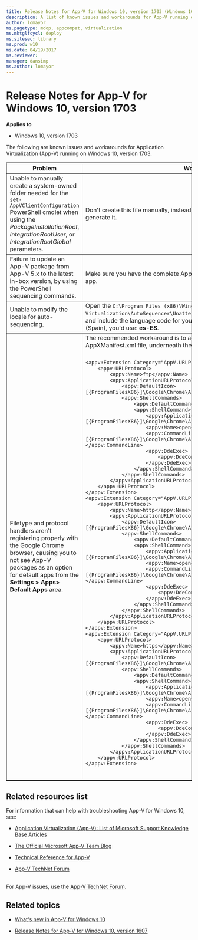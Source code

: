 ```yaml
---
title: Release Notes for App-V for Windows 10, version 1703 (Windows 10)
description: A list of known issues and workarounds for App-V running on Windows 10, version 1703.
author: lomayor
ms.pagetype: mdop, appcompat, virtualization
ms.mktglfcycl: deploy
ms.sitesec: library
ms.prod: w10
ms.date: 04/19/2017
ms.reviewer: 
manager: dansimp
ms.author: lomayor
---
```



# Release Notes for App-V for Windows 10, version 1703

**Applies to**
-   Windows 10, version 1703

The following are known issues and workarounds for Application Virtualization (App-V) running on Windows 10, version 1703.

<table border="1">
    <thead>
        <th>Problem</th>
        <th>Workaround</th>
    </thead>
    <tbody>
        <tr>
            <td>Unable to manually create a system-owned folder needed for the <code>set-AppVClientConfiguration</code> PowerShell cmdlet when using the <i>PackageInstallationRoot</i>, <i>IntegrationRootUser</i>, or <i>IntegrationRootGlobal</i> parameters.</td>
            <td>Don&#39;t create this file manually, instead let the <code>Add-AppVClientPackage</code> cmdlet auto-generate it.</td>
        </tr>
        <tr>
            <td>Failure to update an App-V package from App-V 5.x to the latest in-box version, by using the PowerShell sequencing commands.</td>
            <td>Make sure you have the complete App-V package or the MSI file from the original app.</td>
        </tr>
        <tr>
            <td>Unable to modify the locale for auto-sequencing.</td>
            <td>Open the <code>C:\Program Files (x86)\Windows Kits\10\Microsoft Application Virtualization\AutoSequencer\Unattend_Sequencer_User_Setup_Template.xml</code> file and include the language code for your locale. For example, if you wanted Spanish (Spain), you&#39;d use: <strong>es-ES</strong>.</td>
        </tr>
        <tr>
            <td>Filetype and protocol handlers aren&#39;t registering properly with the Google Chrome browser, causing you to not see App-V packages as an option for default apps from the <strong>Settings &gt; Apps&gt; Default Apps</strong> area.</td>
            <td>The recommended workaround is to add the following code to the AppXManifest.xml file, underneath the <strong>&lt;appv:Extensions&gt;</strong> tag:
<pre><code>
&lt;appv:Extension Category="AppV.URLProtocol"&gt;
    &lt;appv:URLProtocol&gt;
        &lt;appv:Name&gt;ftp&lt;/appv:Name&gt;
        &lt;appv:ApplicationURLProtocol&gt;
            &lt;appv:DefaultIcon&gt;[{ProgramFilesX86}]\Google\Chrome\Application\chrome.exe,0&lt;/appv:DefaultIcon&gt;
            &lt;appv:ShellCommands&gt;
                &lt;appv:DefaultCommand&gt;open&lt;/appv:DefaultCommand&gt;
                &lt;appv:ShellCommand&gt;
                    &lt;appv:ApplicationId&gt;[{ProgramFilesX86}]\Google\Chrome\Application\chrome.exe&lt;/appv:ApplicationId&gt;
                    &lt;appv:Name&gt;open&lt;/appv:Name&gt;
                    &lt;appv:CommandLine&gt;"[{ProgramFilesX86}]\Google\Chrome\Application\chrome.exe" -- "%1"&lt;/appv:CommandLine&gt;
                    &lt;appv:DdeExec&gt;
                        &lt;appv:DdeCommand /&gt;
                    &lt;/appv:DdeExec&gt;
                &lt;/appv:ShellCommand&gt;
            &lt;/appv:ShellCommands&gt;
        &lt;/appv:ApplicationURLProtocol&gt;
    &lt;/appv:URLProtocol&gt;
&lt;/appv:Extension&gt;
&lt;appv:Extension Category="AppV.URLProtocol"&gt;
    &lt;appv:URLProtocol&gt;
        &lt;appv:Name&gt;http&lt;/appv:Name&gt;
        &lt;appv:ApplicationURLProtocol&gt;
            &lt;appv:DefaultIcon&gt;[{ProgramFilesX86}]\Google\Chrome\Application\chrome.exe,0&lt;/appv:DefaultIcon&gt;
            &lt;appv:ShellCommands&gt;
                &lt;appv:DefaultCommand&gt;open&lt;/appv:DefaultCommand&gt;
                &lt;appv:ShellCommand&gt;
                    &lt;appv:ApplicationId&gt;[{ProgramFilesX86}]\Google\Chrome\Application\chrome.exe&lt;/appv:ApplicationId&gt;
                    &lt;appv:Name&gt;open&lt;/appv:Name&gt;
                    &lt;appv:CommandLine&gt;"[{ProgramFilesX86}]\Google\Chrome\Application\chrome.exe" -- "%1"&lt;/appv:CommandLine&gt;
                    &lt;appv:DdeExec&gt;
                        &lt;appv:DdeCommand /&gt;
                    &lt;/appv:DdeExec&gt;
                &lt;/appv:ShellCommand&gt;
            &lt;/appv:ShellCommands&gt;
        &lt;/appv:ApplicationURLProtocol&gt;
    &lt;/appv:URLProtocol&gt;
&lt;/appv:Extension&gt;
&lt;appv:Extension Category="AppV.URLProtocol"&gt;
    &lt;appv:URLProtocol&gt;
        &lt;appv:Name&gt;https&lt;/appv:Name&gt;
        &lt;appv:ApplicationURLProtocol&gt;
            &lt;appv:DefaultIcon&gt;[{ProgramFilesX86}]\Google\Chrome\Application\chrome.exe,0&lt;/appv:DefaultIcon&gt;
            &lt;appv:ShellCommands&gt;
                &lt;appv:DefaultCommand&gt;open&lt;/appv:DefaultCommand&gt;
                &lt;appv:ShellCommand&gt;
                    &lt;appv:ApplicationId&gt;[{ProgramFilesX86}]\Google\Chrome\Application\chrome.exe&lt;/appv:ApplicationId&gt;
                    &lt;appv:Name&gt;open&lt;/appv:Name&gt;
                    &lt;appv:CommandLine&gt;"[{ProgramFilesX86}]\Google\Chrome\Application\chrome.exe" -- "%1"&lt;/appv:CommandLine&gt;
                    &lt;appv:DdeExec&gt;
                        &lt;appv:DdeCommand /&gt;
                    &lt;/appv:DdeExec&gt;
                &lt;/appv:ShellCommand&gt;
            &lt;/appv:ShellCommands&gt;
        &lt;/appv:ApplicationURLProtocol&gt;
    &lt;/appv:URLProtocol&gt;
&lt;/appv:Extension&gt;
</code></pre><br/>            </td>
        </tr>
    </tbody>
</table>


## Related resources list
For information that can help with troubleshooting App-V for Windows 10, see:
- [Application Virtualization (App-V): List of Microsoft Support Knowledge Base Articles](https://social.technet.microsoft.com/wiki/contents/articles/14272.app-v-v5-x-list-of-microsoft-support-knowledge-base-articles.aspx)

- [The Official Microsoft App-V Team Blog](https://blogs.technet.microsoft.com/appv/)

- [Technical Reference for App-V](https://technet.microsoft.com/itpro/windows/manage/appv-technical-reference)

- [App-V TechNet Forum](https://social.technet.microsoft.com/forums/en-us/home?forum=mdopappv)


<br>For App-V issues, use the [App-V TechNet Forum](https://social.technet.microsoft.com/Forums/en-US/home?forum=mdopappv).

## Related topics
- [What's new in App-V for Windows 10](appv-about-appv.md)

- [Release Notes for App-V for Windows 10, version 1607](appv-release-notes-for-appv-for-windows-1703.md)
